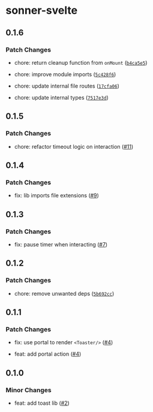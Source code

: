 # sonner-svelte

## 0.1.6

### Patch Changes

- chore: return cleanup function from `onMount` ([`b4ca5e5`](https://github.com/devloop01/sonner-svelte/commit/b4ca5e5e0094d2707df3a89aa09ef82ad03c9280))

- chore: improve module imports ([`5c428f6`](https://github.com/devloop01/sonner-svelte/commit/5c428f69d76b450bbac3921dbf978c262b0f8427))

- chore: update internal file routes ([`17cfa06`](https://github.com/devloop01/sonner-svelte/commit/17cfa06aad4a404f26437b386bf8eacee3bdaed7))

- chore: update internal types ([`7517e3d`](https://github.com/devloop01/sonner-svelte/commit/7517e3dd891940cf5e2bd9a0dedf3f135a6bc58d))

## 0.1.5

### Patch Changes

- chore: refactor timeout logic on interaction ([#11](https://github.com/devloop01/sonner-svelte/pull/11))

## 0.1.4

### Patch Changes

- fix: lib imports file extensions ([#9](https://github.com/devloop01/sonner-svelte/pull/9))

## 0.1.3

### Patch Changes

- fix: pause timer when interacting ([#7](https://github.com/devloop01/sonner-svelte/pull/7))

## 0.1.2

### Patch Changes

- chore: remove unwanted deps ([`5b692cc`](https://github.com/devloop01/sonner-svelte/commit/5b692cc8a7d794e636980ef904561cbd991aaa9d))

## 0.1.1

### Patch Changes

- fix: use portal to render `<Toaster/>` ([#4](https://github.com/devloop01/sonner-svelte/pull/4))

- feat: add portal action ([#4](https://github.com/devloop01/sonner-svelte/pull/4))

## 0.1.0

### Minor Changes

- feat: add toast lib ([#2](https://github.com/devloop01/sonner-svelte/pull/2))
